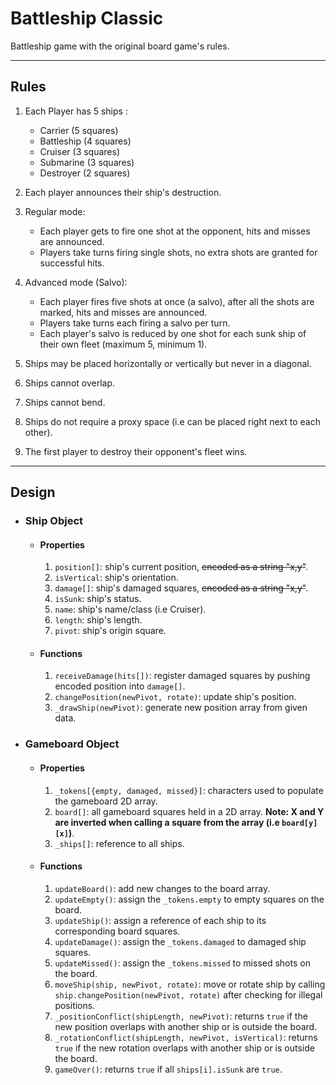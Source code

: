 
# Battleship Classic

Battleship game with the original board game's rules.

----

## Rules  
1. Each Player has 5 ships :

    * Carrier (5 squares)
    * Battleship (4 squares)
    * Cruiser (3 squares)
    * Submarine (3 squares)
    * Destroyer (2 squares)  
  
2. Each player announces their ship's destruction.

3. Regular mode:
    * Each player gets to fire one shot at the opponent, hits and misses are announced.
    * Players take turns firing single shots, no extra shots are granted for successful hits.  

4. Advanced mode (Salvo):
    * Each player fires five shots at once (a salvo), after all the shots are marked, hits and misses are announced.
    * Players take turns each firing a salvo per turn.
    * Each player's salvo is reduced by one shot for each sunk ship of their own fleet (maximum 5, minimum 1).  

5. Ships may be placed horizontally or vertically but never in a diagonal.

6. Ships cannot overlap.

7. Ships cannot bend.

8. Ships do not require a proxy space (i.e can be placed right next to each other).

9. The first player to destroy their opponent's fleet wins.

-----

## Design   

* ### Ship Object  

    * #### **Properties**
        1. `position[]`: ship's current position, ~~encoded as a string "x,y"~~.
        2. `isVertical`: ship's orientation.
        3. `damage[]`: ship's damaged squares, ~~encoded as a string "x,y"~~.
        4. `isSunk`: ship's status.
        5. `name`: ship's name/class (i.e Cruiser).
        6. `length`: ship's length.
        7. `pivot`: ship's origin square.

    * #### **Functions**
        1. `receiveDamage(hits[])`: register damaged squares by pushing encoded position into `damage[]`.
        2. `changePosition(newPivot, rotate)`: update ship's position.
        3. `_drawShip(newPivot)`: generate new position array from given data.
    
* ### Gameboard Object

    * #### **Properties**
        1. `_tokens[{empty, damaged, missed}]`: characters used to populate the gameboard 2D array.
        2. `board[]`: all gameboard squares held in a 2D array. **Note: X and Y are inverted when calling a square from the array (i.e `board[y][x]`)**.
        3. `_ships[]`: reference to all ships.

    * #### **Functions**
        1. `updateBoard()`: add new changes to the board array.
        2. `updateEmpty()`: assign the `_tokens.empty` to empty squares on the board.
        3. `updateShip()`: assign a reference of each ship to its corresponding board squares.
        4. `updateDamage()`: assign the `_tokens.damaged` to damaged ship squares.
        5. `updateMissed()`: assign the `_tokens.missed` to missed shots on the board.
        6. `moveShip(ship, newPivot, rotate)`: move or rotate ship by calling `ship.changePosition(newPivot, rotate)` after checking for illegal positions.
        7. `_positionConflict(shipLength, newPivot)`: returns `true` if the new position overlaps with another ship or is outside the board.
        8. `_rotationConflict(shipLength, newPivot, isVertical)`: returns `true` if the new rotation overlaps with another ship or is outside the board.
        9. `gameOver()`: returns `true` if all `ships[i].isSunk` are `true`.